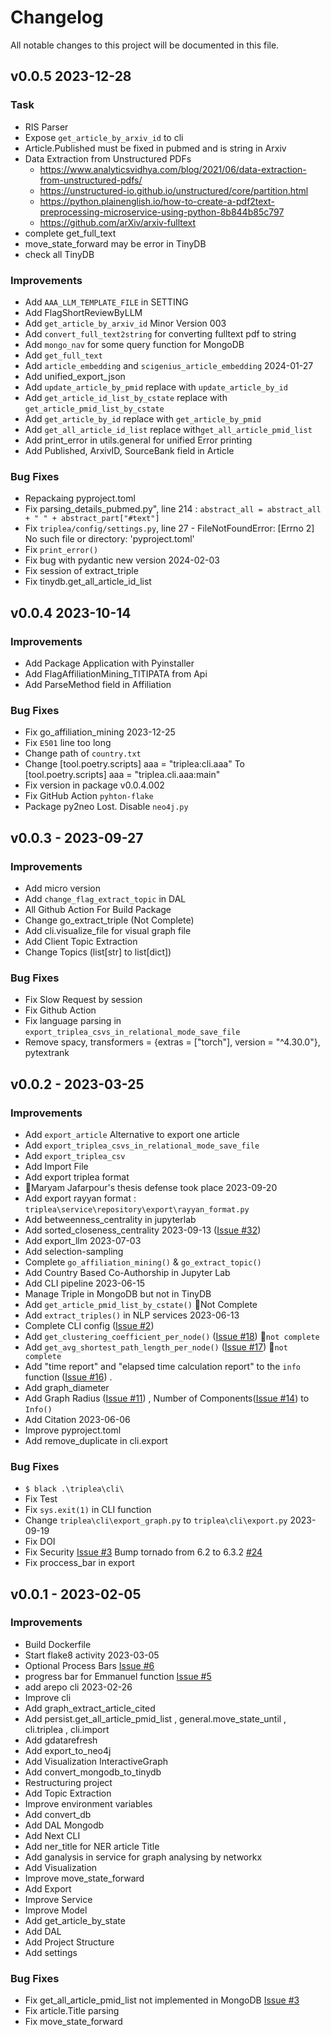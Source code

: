 # Changelog
All notable changes to this project will be documented in this file.

## v0.0.5 2023-12-28

### Task
- RIS Parser
- Expose `get_article_by_arxiv_id` to cli
- Article.Published must be fixed in pubmed and is string in Arxiv
- Data Extraction from Unstructured PDFs
    - https://www.analyticsvidhya.com/blog/2021/06/data-extraction-from-unstructured-pdfs/
    - https://unstructured-io.github.io/unstructured/core/partition.html
    - https://python.plainenglish.io/how-to-create-a-pdf2text-preprocessing-microservice-using-python-8b844b85c797
    - https://github.com/arXiv/arxiv-fulltext
- complete get_full_text
- move_state_forward may be error in TinyDB
- check all TinyDB

### Improvements
- Add `AAA_LLM_TEMPLATE_FILE` in SETTING
- Add FlagShortReviewByLLM
- Add `get_article_by_arxiv_id` Minor Version 003
- Add `convert_full_text2string` for converting fulltext pdf to string 
- Add `mongo_nav` for some query function for MongoDB
- Add `get_full_text`
- Add `article_embedding` and `scigenius_article_embedding` 2024-01-27
- Add unified_export_json
- Add `update_article_by_pmid` replace with `update_article_by_id`
- Add `get_article_id_list_by_cstate` replace with `get_article_pmid_list_by_cstate`
- Add `get_article_by_id` replace with `get_article_by_pmid`
- Add `get_all_article_id_list` replace  with`get_all_article_pmid_list`
- Add print_error in utils.general for unified Error printing
- Add Published, ArxivID, SourceBank field in Article


### Bug Fixes
- Repackaing pyproject.toml
- Fix parsing_details_pubmed.py", line 214 : `abstract_all = abstract_all + " " + abstract_part["#text"]`
- Fix `triplea/config/settings.py`, line 27 - FileNotFoundError: [Errno 2] No such file or directory: 'pyproject.toml'
- Fix `print_error()`
- Fix bug with pydantic new version 2024-02-03
- Fix session of extract_triple
- Fix tinydb.get_all_article_id_list

## v0.0.4 2023-10-14
### Improvements
- Add Package Application with Pyinstaller
- Add FlagAffiliationMining_TITIPATA from Api
- Add ParseMethod field in Affiliation

### Bug Fixes
- Fix go_affiliation_mining 2023-12-25
- Fix `E501` line too long
- Change path of `country.txt`
- Change 
        [tool.poetry.scripts]
        aaa = "triplea:cli.aaa"
  To
        [tool.poetry.scripts]
        aaa = "triplea.cli.aaa:main"
- Fix version in package  v0.0.4.002
- Fix GitHub Action `pyhton-flake`
- Package py2neo Lost. Disable `neo4j.py`


## v0.0.3 - 2023-09-27
### Improvements
- Add micro version
- Add `change_flag_extract_topic` in DAL
- All Github Action For Build Package
- Change go_extract_triple (Not Complete)
- Add cli.visualize_file  for visual graph file
- Add Client Topic Extraction
- Change Topics (list[str] to list[dict])

### Bug Fixes
- Fix Slow Request by session
- Fix Github Action
- Fix language parsing in `export_triplea_csvs_in_relational_mode_save_file`
- Remove spacy, transformers = {extras = ["torch"], version = "^4.30.0"}, pytextrank


## v0.0.2 - 2023-03-25
### Improvements
- Add `export_article` Alternative to export one article
- Add `export_triplea_csvs_in_relational_mode_save_file`
- Add `export_triplea_csv`
- Add Import File
- Add export triplea format
- 🥳Maryam Jafarpour's thesis defense took place 2023-09-20
- Add export rayyan format : `triplea\service\repository\export\rayyan_format.py`
- Add betweenness_centrality in jupyterlab
- Add sorted_closeness_centrality 2023-09-13 ([Issue #32](https://github.com/EhsanBitaraf/triple-a/issues/32))
- Add export_llm 2023-07-03
- Add selection-sampling
- Complete `go_affiliation_mining()` & `go_extract_topic()`
- Add Country Based Co-Authorship in Jupyter Lab
- Add CLI pipeline 2023-06-15
- Manage Triple in MongoDB but not in TinyDB
- Add `get_article_pmid_list_by_cstate()` :test_tube:Not Complete
- Add `extract_triples()` in NLP services 2023-06-13
- Complete CLI config ([Issue #2](https://github.com/EhsanBitaraf/triple-a/issues/2))
- Add `get_clustering_coefficient_per_node()` ([Issue #18](https://github.com/EhsanBitaraf/triple-a/issues/18)) :test_tube:`not complete`
- Add `get_avg_shortest_path_length_per_node()` ([Issue #17](https://github.com/EhsanBitaraf/triple-a/issues/17)) :test_tube:`not complete`
- Add "time report" and "elapsed time calculation report" to the `info` function ([Issue #16](https://github.com/EhsanBitaraf/triple-a/issues/16)) .
- Add graph_diameter
- Add Graph Radius ([Issue #11](https://github.com/EhsanBitaraf/triple-a/issues/11))
    , Number of Components([Issue #14](https://github.com/EhsanBitaraf/triple-a/issues/14)) to `Info()`
- Add Citation 2023-06-06
- Improve pyproject.toml
- Add remove_duplicate in cli.export

### Bug Fixes
- `$ black .\triplea\cli\`
- Fix Test
- Fix `sys.exit(1)` in CLI function
- Change `triplea\cli\export_graph.py` to `triplea\cli\export.py` 2023-09-19
- Fix DOI
- Fix Security [Issue #3](https://github.com/EhsanBitaraf/triple-a/security/dependabot/3)  Bump tornado from 6.2 to 6.3.2 [#24](https://github.com/EhsanBitaraf/triple-a/pull/24)
- Fix proccess_bar in export

## v0.0.1 - 2023-02-05
### Improvements
- Build Dockerfile
- Start flake8 activity 2023-03-05
- Optional Process Bars [Issue #6](https://github.com/EhsanBitaraf/triple-a/issues/6)
- progress bar for Emmanuel function [Issue #5](https://github.com/EhsanBitaraf/triple-a/issues/5)
- add arepo cli 2023-02-26
- Improve cli
- Add graph_extract_article_cited
- Add persist.get_all_article_pmid_list , general.move_state_until , cli.triplea , cli.import
- Add gdatarefresh
- Add export_to_neo4j
- Add Visualization InteractiveGraph
- Add convert_mongodb_to_tinydb
- Restructuring project
- Add Topic Extraction
- Improve environment variables
- Add convert_db
- Add DAL Mongodb
- Add Next CLI
- Add ner_title for NER article Title
- Add ganalysis in service for graph analysing by networkx
- Add Visualization
- Improve move_state_forward
- Add Export
- Improve Service
- Improve Model
- Add get_article_by_state
- Add DAL
- Add Project Structure
- Add settings


### Bug Fixes
- Fix get_all_article_pmid_list not implemented in MongoDB [Issue #3](https://github.com/EhsanBitaraf/triple-a/issues/3)
- Fix article.Title parsing
- Fix move_state_forward
